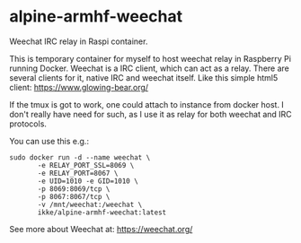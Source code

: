 # alpine-armhf-weechat
Weechat IRC relay in Raspi container.

This is temporary container for myself to host weechat relay in Raspberry Pi running Docker.
Weechat is a IRC client, which can act as a relay. There are several clients for it, native
IRC and weechat itself. Like this simple html5 client: https://www.glowing-bear.org/

If the tmux is got to work, one could attach to instance from docker host. I don't really
have need for such, as I use it as relay for both weechat and IRC protocols.

You can use this e.g.:
```
sudo docker run -d --name weechat \
       -e RELAY_PORT_SSL=8069 \
       -e RELAY_PORT=8067 \
       -e UID=1010 -e GID=1010 \
       -p 8069:8069/tcp \
       -p 8067:8067/tcp \
       -v /mnt/weechat:/weechat \
       ikke/alpine-armhf-weechat:latest 
```
See more about Weechat at: https://weechat.org/

